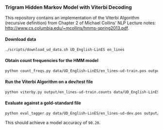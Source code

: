 ### Trigram Hidden Markov Model with Viterbi Decoding
This repository contains an implementation of the Viterbi Algorithm (recursive definition) from Chapter 2 of Michael Collins' NLP Lecture notes: http://www.cs.columbia.edu/~mcollins/hmms-spring2013.pdf.

#### Download data
```bash
./scripts/download_ud_data.sh UD_English-LinES en_lines
```

#### Obtain count frequencies for the HMM model
```bash
python count_freqs.py data/UD_English-LinES/en_lines-ud-train.pos output/vocab.txt > output/en_lines-ud-train.counts
```


#### Run the Viterbi Algorithm on a dev/test file
```bash
python viterby.py output/en_lines-ud-train.counts data/UD_English-LinES/en_lines-ud-dev.pos > output/en_lines-ud-dev.pred
```

#### Evaluate against a gold-standard file
```bash
python eval_tagger.py data/UD_English-LinES/en_lines-ud-dev.pos output/en_lines-ud-dev.pred
```
This should achieve a model accuracy of `90.20`.
